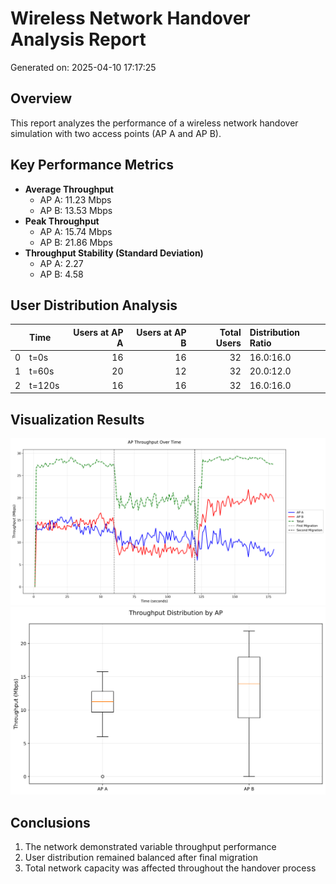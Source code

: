 # Wireless Network Handover Analysis Report
Generated on: 2025-04-10 17:17:25

## Overview
This report analyzes the performance of a wireless network handover simulation with two access points (AP A and AP B).

## Key Performance Metrics
- **Average Throughput**
  - AP A: 11.23 Mbps
  - AP B: 13.53 Mbps
- **Peak Throughput**
  - AP A: 15.74 Mbps
  - AP B: 21.86 Mbps
- **Throughput Stability (Standard Deviation)**
  - AP A: 2.27
  - AP B: 4.58

## User Distribution Analysis
|    | Time   |   Users at AP A |   Users at AP B |   Total Users | Distribution Ratio   |
|---:|:-------|----------------:|----------------:|--------------:|:---------------------|
|  0 | t=0s   |              16 |              16 |            32 | 16.0:16.0            |
|  1 | t=60s  |              20 |              12 |            32 | 20.0:12.0            |
|  2 | t=120s |              16 |              16 |            32 | 16.0:16.0            |

## Visualization Results
![Combined Throughput](plots/throughput_combined.png)
![Throughput Distribution](plots/throughput_distribution.png)

## Conclusions
1. The network demonstrated variable 
    throughput performance
2. User distribution remained balanced after final migration
3. Total network capacity was affected throughout the handover process
